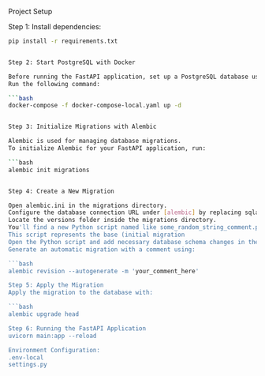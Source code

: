 Project Setup


Step 1: Install dependencies:

```bash
pip install -r requirements.txt


Step 2: Start PostgreSQL with Docker

Before running the FastAPI application, set up a PostgreSQL database using Docker. 
Run the following command:

```bash
docker-compose -f docker-compose-local.yaml up -d


Step 3: Initialize Migrations with Alembic

Alembic is used for managing database migrations. 
To initialize Alembic for your FastAPI application, run:

```bash
alembic init migrations


Step 4: Create a New Migration

Open alembic.ini in the migrations directory. 
Configure the database connection URL under [alembic] by replacing sqlalchemy.url with your actual database connection URL.
Locate the versions folder inside the migrations directory. 
You'll find a new Python script named like some_random_string_comment.py. 
This script represents the base (initial migration
Open the Python script and add necessary database schema changes in the upgrade() function using SQLAlchemy ORM.
Generate an automatic migration with a comment using:

```bash
alembic revision --autogenerate -m 'your_comment_here'

Step 5: Apply the Migration
Apply the migration to the database with:

```bash
alembic upgrade head

Step 6: Running the FastAPI Application
uvicorn main:app --reload

Environment Configuration:
.env-local
settings.py